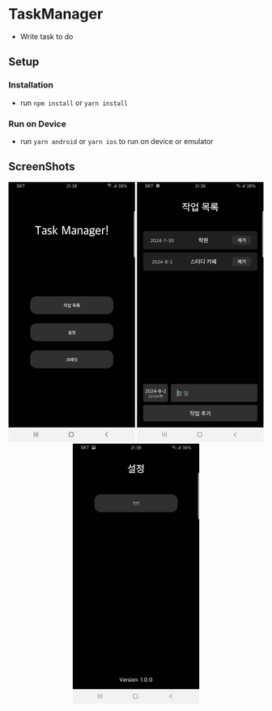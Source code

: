 # TaskManager

- Write task to do

## Setup

### Installation

- run `npm install` or `yarn install`

### Run on Device

- run `yarn android` or `yarn ios` to run on device or emulator

## ScreenShots
<p align="center">
  <img src="screenshots/Screenshot_1.jpg" data-canonical-src="screenshots/Screenshot_1.jpg" width="250" />
  <img src="screenshots/Screenshot_2.jpg" data-canonical-src="screenshots/Screenshot_2.jpg" width="250" />
  <img src="screenshots/Screenshot_3.jpg" data-canonical-src="screenshots/Screenshot_3.jpg" width="250" />
</p>
